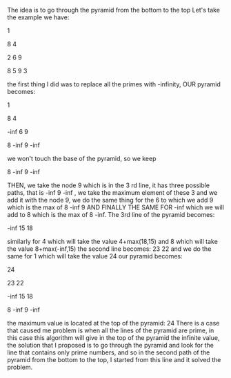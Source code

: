 The idea is to go through the pyramid from the bottom to the top
Let's take the example we have:

1

8  4

2  6  9

8  5  9  3

the first thing I did was to replace all the primes with -infinity, OUR pyramid becomes:

1

8  4

-inf  6  9

8  -inf  9  -inf

we won't touch the base of the pyramid, so we keep 

8  -inf  9  -inf 

THEN, we take the node 9 which is in the 3 rd line, it has three possible paths, that is -inf 9 -inf , we take the maximum element of these 3 and we add it with the node 9, we do the same thing for the 6 to which we add 9 which is the max of 8 -inf 9 AND FINALLY THE SAME FOR -inf which we will add to 8 which is the max of 8 -inf.
The 3rd line of the pyramid becomes:

-inf  15  18 

similarly for 4 which will take the value 4+max(18,15) and 8 which will take the value 8+max(-inf,15)
the second line becomes:
23 22 and we do the same for 1 which will take the value 24
our pyramid becomes:

24

23  22

-inf  15  18

8  -inf  9  -inf

the maximum value is located at the top of the pyramid: 24
There is a case that caused me problem is when all the lines of the pyramid are prime, in this case this algorithm will give in the top of the pyramid the infinite value, the solution that I proposed is to go through the pyramid and look for the line that contains only prime numbers, and so in the second path of the pyramid from the bottom to the top, I started from this line and it solved the problem.
